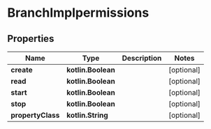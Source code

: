 
# BranchImplpermissions

## Properties
Name | Type | Description | Notes
------------ | ------------- | ------------- | -------------
**create** | **kotlin.Boolean** |  |  [optional]
**read** | **kotlin.Boolean** |  |  [optional]
**start** | **kotlin.Boolean** |  |  [optional]
**stop** | **kotlin.Boolean** |  |  [optional]
**propertyClass** | **kotlin.String** |  |  [optional]



